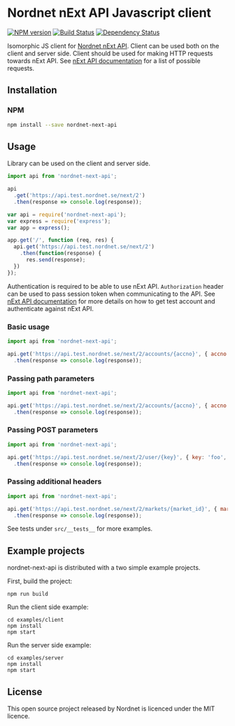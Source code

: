 # Nordnet nExt API Javascript client

[![NPM version][npm-image]][npm-url]
[![Build Status][travis-image]][travis-url]
[![Dependency Status][depstat-image]][depstat-url]

Isomorphic JS client for [Nordnet nExt API][api]. Client can be used both on the client and server side. Client should be used for making HTTP requests towards nExt API. See [nExt API documentation][api-docs] for a list of possible requests.


## Installation

### NPM

```sh
npm install --save nordnet-next-api
```

## Usage

Library can be used on the client and server side.

```js
import api from 'nordnet-next-api';

api
  .get('https://api.test.nordnet.se/next/2')
  .then(response => console.log(response));
```

```js
var api = require('nordnet-next-api');
var express = require('express');
var app = express();

app.get('/', function (req, res) {
  api.get('https://api.test.nordnet.se/next/2')
    .then(function(response) {
      res.send(response);
  })
});
```

Authentication is required to be able to use nExt API. `Authorization` header can be used to pass session token when communicating to the API.
See [nExt API documentation][api] for more details on how to get test account and authenticate against nExt API.

### Basic usage

```js
import api from 'nordnet-next-api';

api.get('https://api.test.nordnet.se/next/2/accounts/{accno}', { accno: 123456789 })
  .then(response => console.log(response));
```

### Passing path parameters

```js
import api from 'nordnet-next-api';

api.get('https://api.test.nordnet.se/next/2/accounts/{accno}', { accno: 123456789 })
  .then(response => console.log(response));
```

### Passing POST parameters

```js
import api from 'nordnet-next-api';

api.get('https://api.test.nordnet.se/next/2/user/{key}', { key: 'foo', value: { bar: 'bar' }})
  .then(response => console.log(response));
```

### Passing additional headers

```js
import api from 'nordnet-next-api';

api.get('https://api.test.nordnet.se/next/2/markets/{market_id}', { market_id: 80 }, { 'Accept-Language': 'sv' })
  .then(response => console.log(response));
```

See tests under `src/__tests__` for more examples.


## Example projects

nordnet-next-api is distributed with a two simple example projects.

First, build the project:

```
npm run build
```

Run the client side example:

```
cd examples/client
npm install
npm start
```

Run the server side example:

```
cd examples/server
npm install
npm start
```

## License

This open source project released by Nordnet is licenced under the MIT licence.


[api]: https://api.test.nordnet.se/
[api-docs]: https://api.test.nordnet.se/api-docs/index.html

[npm-url]: https://npmjs.org/package/nordnet-next-api
[npm-image]: https://img.shields.io/npm/v/nordnet-next-api.svg

[travis-url]: https://travis-ci.org/nordnet/nordnet-next-api
[travis-image]: https://travis-ci.org/nordnet/nordnet-next-api.svg?branch=master

[depstat-url]: https://david-dm.org/nordnet/nordnet-next-api
[depstat-image]: https://david-dm.org/nordnet/nordnet-next-api.svg
